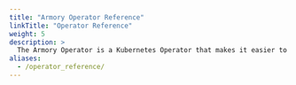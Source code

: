 ```yaml
---
title: "Armory Operator Reference"
linkTitle: "Operator Reference"
weight: 5
description: >
  The Armory Operator is a Kubernetes Operator that makes it easier to install, deploy, and upgrade any version of Armory. This section describes the fields in `SpinnakerService` CRD and example manifests.
aliases:
  - /operator_reference/
---
```

